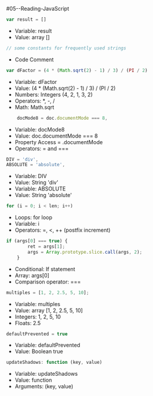 #05--Reading-JavaScript

```javascript
var result = []
```
* Variable: result
* Value: array []


```javascript
// some constants for frequently used strings
```
* Code Comment

```javascript
var dFactor = (4 * (Math.sqrt(2) - 1) / 3) / (PI / 2)
```

* Variable: dFactor
* Value: (4 * (Math.sqrt(2) - 1) / 3) / (PI / 2)
* Numbers: Integers (4, 2, 1, 3, 2)
* Operators: *, -, /
* Math: Math.sqrt


```javascript
	docMode8 = doc.documentMode === 8,
```

* Variable: docMode8
* Value: doc.documentMode === 8
* Property Access = .documentMode
* Operators: = and ===

```javascript
DIV = 'div',
ABSOLUTE = 'absolute',
```
* Variable: DIV
* Value: String 'div'
* Variable: ABSOLUTE
* Value: String 'absolute'


```javascript
for (i = 0; i < len; i++)
```
* Loops: for loop
* Variable: i
* Operators: =, <, ++ (postfix increment)

```javascript
if (args[0] === true) {
		ret = args[1];
		args = Array.prototype.slice.call(args, 2);
	}
```
* Conditional: If statement
* Array: args[0]
* Comparison operator: ===

```javascript
multiples = [1, 2, 2.5, 5, 10];
```
* Variable: multiples
* Value: array [1, 2, 2.5, 5, 10]
* Integers: 1, 2, 5, 10
* Floats: 2.5

```javascript
defaultPrevented = true
```

* Variable: defaultPrevented
* Value: Boolean true

```javascript
updateShadows: function (key, value)
```

* Variable: updateShadows
* Value: function 
* Arguments: (key, value)
